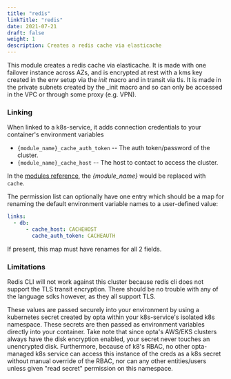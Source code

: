 ```yaml
---
title: "redis"
linkTitle: "redis"
date: 2021-07-21
draft: false
weight: 1
description: Creates a redis cache via elasticache
---
```


This module creates a redis cache via elasticache. It is made with one failover instance across AZs, and is encrypted
at rest with a kms key created in the env setup via the _init_ macro and in transit via tls. It is made in the private
subnets created by the \_init macro and so can only be accessed in the VPC or through some proxy (e.g. VPN).

### Linking

When linked to a k8s-service, it adds connection credentials to your container's environment variables

- `{module_name}_cache_auth_token` -- The auth token/password of the cluster.
- `{module_name}_cache_host` -- The host to contact to access the cluster.

In the [modules reference](/reference), the _{module_name}_ would be replaced with `cache`.

The permission list can optionally have one entry which should be a map for renaming the default environment variable
names to a user-defined value:

```yaml
links:
  - db:
      - cache_host: CACHEHOST
        cache_auth_token: CACHEAUTH
```

If present, this map must have renames for all 2 fields.

### Limitations

Redis CLI will not work against this cluster because redis cli does not
support the TLS transit encryption. There should be no trouble with any of the
language sdks however, as they all support TLS.

These values are passed securely into your environment by using a kubernetes secret created by opta within your
k8s-service's isolated k8s namespace.  These secrets are then passed as environment variables directly into your container.
Take note that since opta's AWS/EKS clusters always have the disk encryption enabled, your secret never touches an
unencrypted disk. Furthermore, because of k8's RBAC, no other opta-managed k8s service can access this instance of the
creds as a k8s secret without manual override of the RBAC, nor can any other entities/users unless given "read secret"
permission on this namespace.
